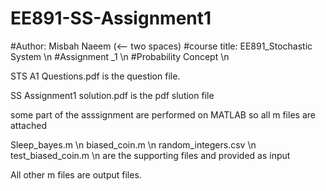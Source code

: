 # EE891-SS-Assignment1


#Author: Misbah Naeem  (<-- two spaces)
#course title: EE891_Stochastic System \n
#Assignment _1 \n
#Probability Concept \n

STS A1 Questions.pdf is the question file.

SS Assignment1 solution.pdf is the pdf slution file

some part of the asssignment are performed on MATLAB so all m files are attached 

Sleep_bayes.m \n
biased_coin.m \n
random_integers.csv \n
test_biased_coin.m  \n
are the supporting files and provided as input

All other m files are output files. 



